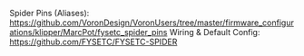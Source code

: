 
Spider Pins (Aliases): https://github.com/VoronDesign/VoronUsers/tree/master/firmware_configurations/klipper/MarcPot/fysetc_spider_pins
Wiring & Default Config: https://github.com/FYSETC/FYSETC-SPIDER
